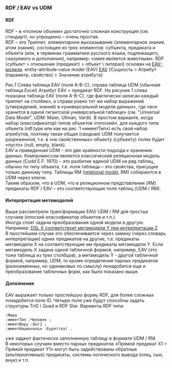 ### RDF / EAV vs UDM
#### RDF
RDF – в «полном объеме» достаточно сложная конструкция (см. стандарт), но упрощенно – очень простая.  
RDF – это Триплет, элементарное высказывание (элементарное знание, атом знания), состоящее из трех элементов: субъекта, предиката и объекта (или, в терминах грамматики русского языка, подлежащего, сказуемого и дополнения), например: «змея является животным».
RDF {субъект > отношение (предикат) > объект \ литерал} основан на [EAV-модели](https://habr.com/ru/articles/539170/).
entity–attribute–value model (EAV)
[EAV](https://en.wikipedia.org/wiki/Entity%E2%80%93attribute%E2%80%93value_model) {Сущность > Атрибут (параметр, свойство) > Значение атрибута}

Рис.1 Слева таблица EAV (поля A-B-C), справа таблица UDM (обычная таблица Excel)
Атрибут EAV = предикат RDF. На рисунке 1 слева показана таблица EAV (поля A-B-C), где фактически записан каждый триплет «в столбик», а справа ровно тот же набор выражений (утверждений, знаний) в «универсальной модели данных», где «все хранится в одной гигантской универсальной таблице» (см. "Universal Data Model", UDM: Maier, Ullman, Vardi).
В простом варианте, когда набор (классификатор) типов объектов «плоский», для каждого типа объекта (rdf:type или как на рис. 1 «имеетТип») есть свой набор атрибутов, поэтому такая общая (сводная) UDM получается разреженной, т.к. в «не свойственных» объекту (субъекту) полях будет «пусто» (null, empty, blank).   
EAV и приведенная UDM – это две крайности подхода к хранению данных. Компромиссом является классический реляционная модель данных (Codd E.F. 1970) – это разбитие единой UDM на ряд таблиц, обычно по типу объекта, т.е. поля таблицы – это свойства, присущие только данному типу. 
Таблицы RM ([relational model](https://en.wikipedia.org/wiki/Relational_model), RM)  собираются в UDM через ключи.   
Таким образом, что в UDM, что в реляционном представлении (RM) предикаты RDF / EAV – это соответствующие поля таблиц (UDM / RM). 

#### Интерпретация метамоделей
Выше рассмотрели трансформации EAV/ UDM / RM для простых случаев (плоский классификатор объектов и т.п.).   
Иногда стоят задачи преобразования одной модели в другую. Например: [DSL X соответствует метамодели Y при интерпретации Z](https://teletype.in/@kimartamonov/qOfD3xyq3OG)  
В простейшем случае это обеспечивается через замену (через словарь интерпретации) одних предикатов на другие, т.е. предикаты метамодели X на соответствующие им предикаты метамодели Y. 
Если метамодель Х задана одной табличной формой, например, EAV (это тоже таблица из трех столбцов), а метамодель Y - другой табличной формой, например, UDM, то кроме определения парных предикатов (разноименных, но одинаковых по смыслу) понадобится еще и преобразование табличных форм, как было показано выше. 
#### Дополнения
EAV выражает только простейшую форму RDF, для более сложных понадобится поле ID. Четыре поля уже будут способны задать структуры TriG \ Quad и RDF Star.
Варианты RDF типа:
```
:Миша 
:имеетТип :Человек ;
:имеетВеру :Бог1 ;
:имеетНациональн :Бурят(ка) .
```
уже задают фактически заполненную таблицу в формате UDM / RM.   
В некоторых случаях вместо парных предикатов «Прямой предикат Х1 = Прямой предикат Y1» могут быть задействованы обратные (альтернативные) предикаты, системы логического вывода (отец, сын, внук) и т.п.   
